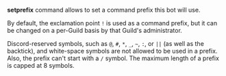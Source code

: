 **setprefix** command allows to set a command prefix this bot will use.

By default, the exclamation point `!` is used as a command prefix, but it can be changed on a per-Guild basis by that Guild's administrator.

Discord-reserved symbols, such as `@`, `#`, `*`, `_`, `~`, `:`, or `||` (as well as the backtick), and white-space symbols are not allowed to be used in a prefix. Also, the prefix can't start with a `/` symbol. The maximum length of a prefix is capped at 8 symbols.